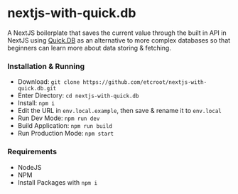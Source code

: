 # nextjs-with-quick.db
A NextJS boilerplate that saves the current value through the built in API in NextJS using <a href="https://www.npmjs.com/package/quick.db" target="_blank">Quick.DB</a> as an alternative to more complex databases so that beginners can learn more about data storing & fetching.

### Installation & Running
* Download: `git clone https://github.com/etcroot/nextjs-with-quick.db.git`
* Enter Directory: `cd nextjs-with-quick.db`
* Install: `npm i`
* Edit the URL in `env.local.example`, then save & rename it to `env.local`
* Run Dev Mode: `npm run dev`
* Build Application: `npm run build`
* Run Production Mode: `npm start`

### Requirements
* NodeJS
* NPM
* Install Packages with `npm i`
